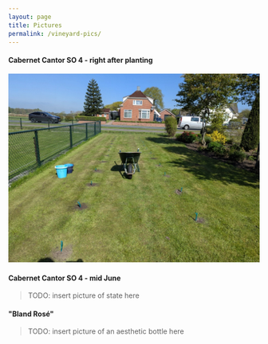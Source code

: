 ```yaml
---
layout: page
title: Pictures
permalink: /vineyard-pics/
---
```


#### Cabernet Cantor SO 4 - right after planting

![Vines right after planting](/images/vines_planted.webp "Vines right after planting")

#### Cabernet Cantor SO 4 - mid June

> TODO: insert picture of state here

#### "Bland Rosé"

> TODO: insert picture of an aesthetic bottle here
